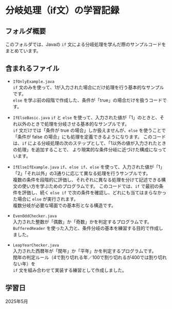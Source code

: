 # 分岐処理（if文）の学習記録

## フォルダ概要
このフォルダでは、Javaの `if` 文による分岐処理を学んだ際のサンプルコードをまとめています。

## 含まれるファイル
- `IfOnlyExample.java`  
  `if` 文のみを使って、1が入力された場合にだけ処理を行う基本的なサンプルです。  
  `else` を学ぶ前の段階で作成した、条件が「true」の場合だけを扱うコードです。

- `IfElseBasic.java`
`if` と `else` を使って、入力された値が「1」のときと、それ以外のときで処理を分岐させる基本的なサンプルです。  
`if` 文だけでは「条件が true の場合」しか扱えませんが、`else` を使うことで「条件が false の場合」にも処理を定義できるようになります。
このコードは、`if` による分岐処理の次のステップとして、「1以外の値が入力されたときの処理」を追加することで、
より現実的な条件分岐に近づけた構成になっています。

- `IfElseIfExample.java`
`if`、`else if`、`else` を使って、入力された値が「1」「2」「それ以外」の3通りに応じて異なる処理を行うサンプルです。  
複数の条件を段階的に評価し、それぞれに異なる処理を分けて記述できる構文の使い方を学ぶためのプログラムです。
このコードでは、`if` で最初の条件を評価し、続く `else if` で次の条件を確認し、どれにも当てはまらなかった場合に `else` が実行されます。  
複数分岐が必要な場面での基本形となる構造です。

- `EvenOddChecker.java`  
  入力された整数が「偶数」か「奇数」かを判定するプログラムです。  
  `BufferedReader` を使った入力と、条件分岐の基本を練習する目的で作成しました。

- `LeapYearChecker.java`  
  入力された西暦年が「閏年」か「平年」かを判定するプログラムです。  
  閏年の判定ルール（4で割り切れる年／100で割り切れるが400では割り切れない年）を  
  `if` 文を組み合わせて実装する練習として作成しました。
  
## 学習日
2025年5月
